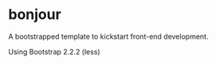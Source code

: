 bonjour
=======

A bootstrapped template to kickstart front-end development.

Using Bootstrap 2.2.2 (less)